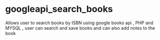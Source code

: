 # googleapi_search_books
Allows user to search books by ISBN using google books api , PHP and MYSQL , user can search and save books and can also add notes to the book
